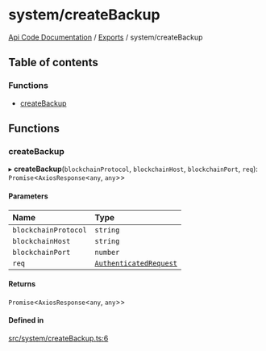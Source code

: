 # system/createBackup
 
[Api Code Documentation](../README.md) / [Exports](../modules.md) / system/createBackup

## Table of contents

### Functions

- [createBackup](system_createBackup.md#createbackup)

## Functions

### createBackup

▸ **createBackup**(`blockchainProtocol`, `blockchainHost`, `blockchainPort`, `req`): `Promise`\<`AxiosResponse`\<`any`, `any`\>\>

#### Parameters

| Name | Type |
| :------ | :------ |
| `blockchainProtocol` | `string` |
| `blockchainHost` | `string` |
| `blockchainPort` | `number` |
| `req` | [`AuthenticatedRequest`](../interfaces/httpd_lib.AuthenticatedRequest.md) |

#### Returns

`Promise`\<`AxiosResponse`\<`any`, `any`\>\>

#### Defined in

[src/system/createBackup.ts:6](https://github.com/openkfw/TruBudget/blob/90402cb/api/src/system/createBackup.ts#L6)
